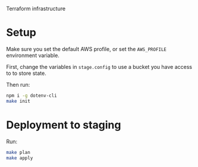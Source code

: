 Terraform infrastructure

# Setup

Make sure you set the default AWS profile, or set the `AWS_PROFILE` environment variable.

First, change the variables in `stage.config` to use a bucket you have access to to store state.

Then run:

```bash
npm i -g dotenv-cli
make init
```


# Deployment to staging

Run:

```bash
make plan
make apply
```